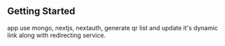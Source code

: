 ## Getting Started

app use mongo, nextjs, nextauth, generate qr list and update it's dynamic link along with redirecting service.
